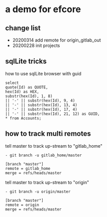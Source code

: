 # a demo for efcore

## change list

- 20200314 add remote for origin_gitlab_out
- 20200228 init projects

## sqlLite tricks

how to use sqlLite browser with guid

	select 
	quote(Id) as QUOTE, 
	hex(Id) as HEX,
	substr(hex(Id), 1, 8)
	|| '-' || substr(hex(Id), 9, 4)
	|| '-' || substr(hex(Id), 13, 4)
	|| '-' || substr(hex(Id), 17, 4)
	|| '-' || substr(hex(Id), 21, 12) as GUID,
	* from Accounts;


## how to track multi remotes



tell master to track up-stream to "gitlab_home"

 	- git branch -u gitlab_home/master

	[branch "master"]
	remote = gitlab_home
	merge = refs/heads/master

tell master to track up-stream to "origin"

	- git branch -u origin/master
	
	[branch "master"]
	remote = origin
	merge = refs/heads/master
